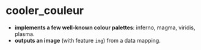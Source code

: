 cooler_couleur
==============

- **implements a few well-known colour palettes**: inferno, magma, viridis, plasma.
- **outputs an image** (with feature `img`) from a data mapping.
